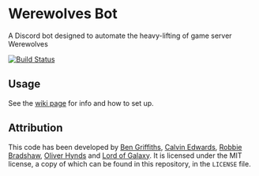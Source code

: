 # Werewolves Bot

A Discord bot designed to automate the heavy-lifting of game server Werewolves

[![Build Status](https://scrutinizer-ci.com/g/McTrees/werewolves/badges/quality-score.png)](https://scrutinizer-ci.com/g/McTrees/werewolves/)


## Usage

See the [wiki page](https://github.com/McTrees/werewolves/wiki/Installation-and-Configuration) for info and how to set up.

## Attribution
This code has been developed by [Ben Griffiths](https://github.com/BenTechy66), [Calvin Edwards](https://github.com/ed588), [Robbie Bradshaw](https://github.com/trebor97351), [Oliver Hynds](https://github.com/oliverh57) and [Lord of Galaxy](https://github.com/Lord-of-the-Galaxy).
It is licensed under the MIT license, a copy of which can be found in this repository, in the `LICENSE` file.
